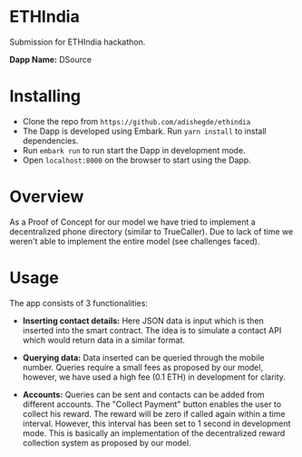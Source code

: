 # ETHIndia
Submission for ETHIndia hackathon.

**Dapp Name:** DSource

# Installing
- Clone the repo from `https://github.com/adishegde/ethindia`
- The Dapp is developed using Embark. Run `yarn install` to install dependencies.
- Run `embark run` to run start the Dapp in development mode.
- Open `localhost:8000` on the browser to start using the Dapp.

# Overview
As a Proof of Concept for our model we have tried to implement a decentralized phone directory (similar to TrueCaller).
Due to lack of time we weren't able to implement the entire model (see challenges faced).

# Usage

The app consists of 3 functionalities:

- **Inserting contact details:** Here JSON data is input which is then inserted into the smart contract. The idea is to
  simulate a contact API which would return data in a similar format.

- **Querying data:** Data inserted can be queried through the mobile number. Queries require a small fees as 
proposed by our model, however, we have used a high fee (0.1 ETH) in development for clarity.

- **Accounts:** Queries can be sent and contacts can be added from different accounts. The "Collect Payment" button
enables the user to collect his reward. The reward will be zero if called again within a time interval.
However, this interval has been set to 1 second in development mode. This is basically an implementation of
the decentralized reward collection system as proposed by our model. 

